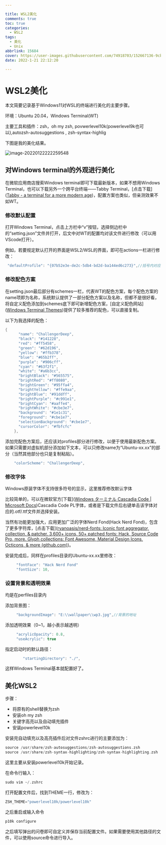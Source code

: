 ```yaml
---

title: WSL2美化
comments: true
toc: true
categories:
  - WSL2
tags:
  - 美化
  - Unix
abbrlink: 15684
cover: https://user-images.githubusercontent.com/74918703/152667136-9cbb382e-7756-4664-899e-f8988097d600.png
date: 2022-1-21 22:12:20

---
```


#  

# WSL2美化

本文简要记录基于Windows11对WSL的终端进行美化的主要步骤。

环境：Ubuntu 20.04，Windows Terminal(WT)

主要工具和插件：zsh，oh my zsh, povwerlevel10k(powerlevel9k也可以),autozsh-autosuggestions , zsh-syntax-highlig

下图是我的美化结果。

![image-20220122222259548](https://user-images.githubusercontent.com/74918703/152648068-cc3de98c-40c3-401e-983b-a32860435f16.png)

## 对Windows terminal的外观进行美化

在微软应用商店搜索Windows terminal即可下载最新版本，如果不想用Windows Terminal，也可以下载另外一个跨平台终端——Tabby Terminal，[点击下载]([Tabby - a terminal for a more modern age](https://tabby.sh/))，配置方案也类似，但亲测效果不如WT。

### 修改默认配置

打开Windows Terminal，点击上方栏中“v”按钮，选择侧边栏中的“setting.json”文件并打开，后文中对WT的配置均对该文件进行修改（可以用VScode打开）。

例如，若要规定默认打开的界面是WSL2/WSL的界面，即可在actions一栏进行修改：

```c
 "defaultProfile": "{07b52e3e-de2c-5db4-bd2d-ba144ed6c273}",//括号内对应的序列可在setting.json文件里查找到Ubuntu对应的GUID
```

### 修改配色方案

在setting.json最后部分有schemes一栏，代表WT的配色方案，每个配色方案的name项即为名称，系统默认提供了一部分配色方案以及名称，但都不是很好看，将自定义配色添加到schemes底下即可新增配色方案，[自定义配色网站]([Windows Terminal Themes](https://windowsterminalthemes.dev/))提供了较多推荐的配色，可以直接复制。

以下为我选择的配色：

```c
{
      "name": "ChallengerDeep",
      "black": "#141228",
      "red": "#ff5458",
      "green": "#62d196",
      "yellow": "#ffb378",
      "blue": "#65b2ff",
      "purple": "#906cff",
      "cyan": "#63f2f1",
      "white": "#a6b3cc",
      "brightBlack": "#565575",
      "brightRed": "#ff8080",
      "brightGreen": "#95ffa4",
      "brightYellow": "#ffe9aa",
      "brightBlue": "#91ddff",
      "brightPurple": "#c991e1",
      "brightCyan": "#aaffe4",
      "brightWhite": "#cbe3e7",
      "background": "#1e1c31",
      "foreground": "#cbe1e7",
      "selectionBackground": "#cbe1e7",
      "cursorColor": "#fbfcfc"
    },
```

添加完配色方案后，还应该对profiles部分进行修改，以便于使用最新配色方案。如果只需要对虚拟机部分添加如下文本，可以只修改name为“Ubuntu-xx.xx”的部分（当然其他部分也只是复制粘贴）。

```c
    "colorScheme": "ChallengerDeep",
```



### 修改字体

Windows原装字体不支持很多符号的显示，这里推荐修改默认字体

比较简单的，可以在微软官方[下载]([Windows ターミナル Cascadia Code | Microsoft Docs](https://docs.microsoft.com/ja-jp/windows/terminal/cascadia-code))Cascadia Code PL字体，或者是下载文件后右键单击该字体对应的.otf/.ttf文件并选择安装。

当然有功能更加强大，应用更加广泛的字体Nerd Fond(Hack Nerd Fond)，包含了更多字符库，[点击下载]([ryanoasis/nerd-fonts: Iconic font aggregator, collection, & patcher. 3,600+ icons, 50+ patched fonts: Hack, Source Code Pro, more. Glyph collections: Font Awesome, Material Design Icons, Octicons, & more (github.com)]( https://github.com/ryanoasis/nerd-fonts ))。

安装完成后，同样在profiles目录的Ubuntu-xx.xx里修改：

```c
     "fontFace": "Hack Nerd Fond"
     "fontSize": 10,
```

### 设置背景和透明效果

均是在perfiles目录内

添加背景图：

```c
     "backgroundImage": "E:\\wallpaper\\wp3.jpg",//背景的地址
```

添加透明效果（0~1，越小表示越透明）

```c
     "acrylicOpacity": 0.8,
     "useAcrylic": true
```

指定启动时的默认路径：

```c
		"startingDirectory": "./",
```

这样Windows Terminal基本就配置好了。



## 美化WSL2

步骤：

- 将原有的shell替换为zsh
- 安装oh my zsh
- 关键字高亮以及自动填充插件
- 安装powerlevel10k

安装完自动填充以及高亮插件后对文件zshrc进行的主要添加为：

```c
source /usr/share/zsh-autosuggestions/zsh-autosuggestions.zsh
source /usr/share/zsh-syntax-highlighting/zsh-syntax-highlighting.zsh
```



这里主要从安装powerlevel10k开始记录。

在命令行输入：

```c
sudo vim ~/.zshrc
```

打开配置文件后，找到THEME一行，修改为：

```c
ZSH_THEME="powerlevel10k/powerlevel10k"
```

之后重启或输入命令

```c
p10k configure
```

之后填写弹出的问卷即可自定义并保存当前配置文件。如果需要使用其他路径的文件，可以使用source命令进行导入。
